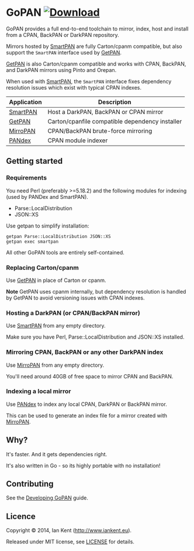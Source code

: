GoPAN  [ ![Download](https://api.bintray.com/packages/ian-kent/generic/gopan/images/download.svg) ](https://bintray.com/ian-kent/generic/gopan/_latestVersion)
=====

GoPAN provides a full end-to-end toolchain to mirror, index, host and install from
a CPAN, BackPAN or DarkPAN repository.

Mirrors hosted by [SmartPAN](smartpan/README.md) are fully Carton/cpanm compatible,
but also support the `SmartPAN` interface used by [GetPAN](getpan/README.md).

[GetPAN](getpan/README.md) is also Carton/cpanm compatible and works with CPAN, BackPAN,
and DarkPAN mirrors using Pinto and Orepan. 

When used with [SmartPAN](smartpan/README.md),
the `SmartPAN` interface fixes dependency resolution issues which exist with typical CPAN 
indexes.

| Application                    | Description
| ------------------------------ | -----------------------------------------------
| [SmartPAN](smartpan/README.md) | Host a DarkPAN, BackPAN or CPAN mirror
| [GetPAN](getpan/README.md)     | Carton/cpanfile compatible dependency installer
| [MirroPAN](mirropan/README.md) | CPAN/BackPAN brute-force mirroring
| [PANdex](pandex/README.md)     | CPAN module indexer

## Getting started

### Requirements

You need Perl (preferably >=5.18.2) and the following modules for indexing
(used by PANDex and SmartPAN).

- Parse::LocalDistribution
- JSON::XS

Use getpan to simplify installation:

    getpan Parse::LocalDistribution JSON::XS
    getpan exec smartpan

All other GoPAN tools are entirely self-contained.

### Replacing Carton/cpanm

Use [GetPAN](getpan/README.md) in place of Carton or cpanm.

**Note** GetPAN uses cpanm internally, but dependency resolution is handled
by GetPAN to avoid versioning issues with CPAN indexes.

### Hosting a DarkPAN (or CPAN/BackPAN mirror)

Use [SmartPAN](smartpan/README.md) from any empty directory.

Make sure you have Perl, Parse::LocalDistribution and JSON::XS installed.

### Mirroring CPAN, BackPAN or any other DarkPAN index

Use [MirroPAN](mirropan/README.md) from any empty directory.

You'll need around 40GB of free space to mirror CPAN and BackPAN.

### Indexing a local mirror

Use [PANdex](pandex/README.md) to index any local CPAN, DarkPAN or BackPAN mirror.

This can be used to generate an index file for a mirror created with [MirroPAN](mirropan/README.md).

## Why?

It's faster. And it gets dependencies right.

It's also written in Go - so its highly portable with no installation!

## Contributing

See the [Developing GoPAN](DEVELOPING.md) guide.

## Licence

Copyright ©‎ 2014, Ian Kent (http://www.iankent.eu).

Released under MIT license, see [LICENSE](LICENSE.md) for details.
